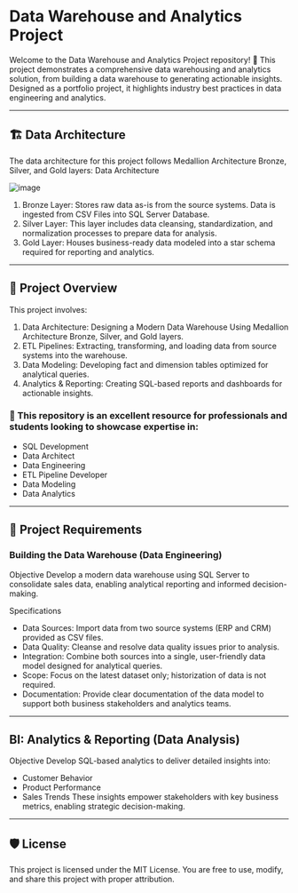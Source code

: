 # **Data Warehouse and Analytics Project**


Welcome to the Data Warehouse and Analytics Project repository! 🚀
This project demonstrates a comprehensive data warehousing and analytics solution, from building a data warehouse to generating actionable insights. Designed as a portfolio project, it highlights industry best practices in data engineering and analytics.

---
## **🏗️ Data Architecture**

The data architecture for this project follows Medallion Architecture Bronze, Silver, and Gold layers: Data Architecture

![image](https://github.com/user-attachments/assets/e17e104d-c9c2-4400-8718-0e7ba2b33b30)


1. Bronze Layer: Stores raw data as-is from the source systems. Data is ingested from CSV Files into SQL Server Database.
2. Silver Layer: This layer includes data cleansing, standardization, and normalization processes to prepare data for analysis.
3. Gold Layer: Houses business-ready data modeled into a star schema required for reporting and analytics.

---

## **📖 Project Overview**

This project involves:

1. Data Architecture: Designing a Modern Data Warehouse Using Medallion Architecture Bronze, Silver, and Gold layers.
2. ETL Pipelines: Extracting, transforming, and loading data from source systems into the warehouse.
3. Data Modeling: Developing fact and dimension tables optimized for analytical queries.
4. Analytics & Reporting: Creating SQL-based reports and dashboards for actionable insights.
   
### **🎯 This repository is an excellent resource for professionals and students looking to showcase expertise in:**

- SQL Development  
- Data Architect  
- Data Engineering  
- ETL Pipeline Developer  
- Data Modeling  
- Data Analytics

---

## **🚀 Project Requirements**
### **Building the Data Warehouse (Data Engineering)**   
Objective
Develop a modern data warehouse using SQL Server to consolidate sales data, enabling analytical reporting and informed decision-making.

Specifications
- Data Sources: Import data from two source systems (ERP and CRM) provided as CSV files.
- Data Quality: Cleanse and resolve data quality issues prior to analysis.
- Integration: Combine both sources into a single, user-friendly data model designed for analytical queries.
- Scope: Focus on the latest dataset only; historization of data is not required.
- Documentation: Provide clear documentation of the data model to support both business stakeholders and analytics teams.

---
## **BI: Analytics & Reporting (Data Analysis)**
Objective
Develop SQL-based analytics to deliver detailed insights into:

- Customer Behavior
- Product Performance
- Sales Trends
These insights empower stakeholders with key business metrics, enabling strategic decision-making.
--- 

## **🛡️ License**
This project is licensed under the MIT License. You are free to use, modify, and share this project with proper attribution.
